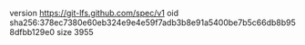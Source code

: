 version https://git-lfs.github.com/spec/v1
oid sha256:378ec7380e60eb324e9e4e59f7adb3b8e91a5400be7b5c66db8b958dfbb129e0
size 3955
